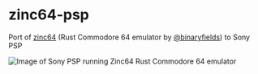 # zinc64-psp
Port of [zinc64](https://github.com/binaryfields/zinc64) (Rust Commodore 64 emulator by [@binaryfields](https://github.com/binaryfields)) to Sony PSP

![Image of Sony PSP running Zinc64 Rust Commodore 64 emulator](https://i.imgur.com/Kz8BRSm.jpg)

